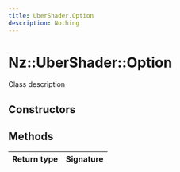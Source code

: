 ```yaml
---
title: UberShader.Option
description: Nothing
---
```


# Nz::UberShader::Option

Class description

## Constructors


## Methods

| Return type | Signature |
| ----------- | --------- |
